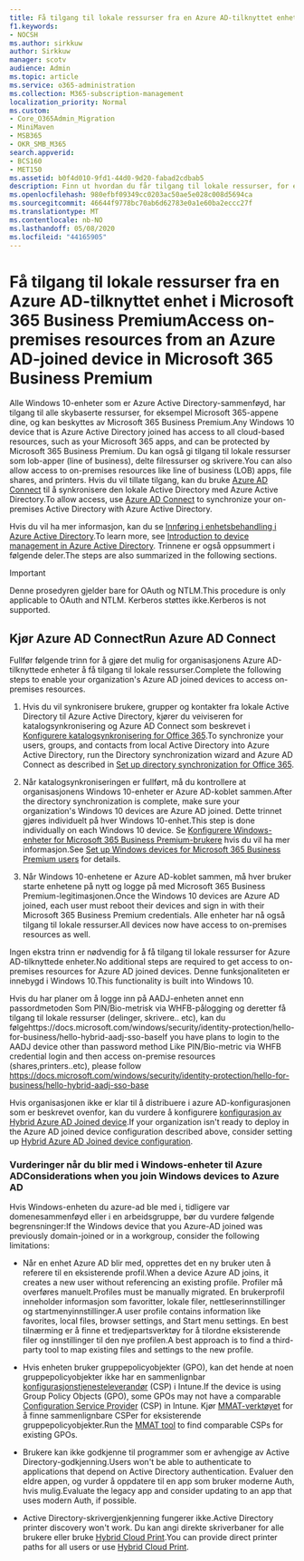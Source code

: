 ```yaml
---
title: Få tilgang til lokale ressurser fra en Azure AD-tilknyttet enhet i Microsoft 365 Business
f1.keywords:
- NOCSH
ms.author: sirkkuw
author: Sirkkuw
manager: scotv
audience: Admin
ms.topic: article
ms.service: o365-administration
ms.collection: M365-subscription-management
localization_priority: Normal
ms.custom:
- Core_O365Admin_Migration
- MiniMaven
- MSB365
- OKR_SMB_M365
search.appverid:
- BCS160
- MET150
ms.assetid: b0f4d010-9fd1-44d0-9d20-fabad2cdbab5
description: Finn ut hvordan du får tilgang til lokale ressurser, for eksempel linje med forretningsapper, delte filressurser og skrivere fra en Azure Active Directory-tilknyttet Windows 10-enhet.
ms.openlocfilehash: 980efbf09349cc0203ac50ae5e028c008d5694ca
ms.sourcegitcommit: 46644f9778bc70ab6d62783e0a1e60ba2eccc27f
ms.translationtype: MT
ms.contentlocale: nb-NO
ms.lasthandoff: 05/08/2020
ms.locfileid: "44165905"
---
```

# <a name="access-on-premises-resources-from-an-azure-ad-joined-device-in-microsoft-365-business-premium"></a><span data-ttu-id="1cfc1-103">Få tilgang til lokale ressurser fra en Azure AD-tilknyttet enhet i Microsoft 365 Business Premium</span><span class="sxs-lookup"><span data-stu-id="1cfc1-103">Access on-premises resources from an Azure AD-joined device in Microsoft 365 Business Premium</span></span>

<span data-ttu-id="1cfc1-104">Alle Windows 10-enheter som er Azure Active Directory-sammenføyd, har tilgang til alle skybaserte ressurser, for eksempel Microsoft 365-appene dine, og kan beskyttes av Microsoft 365 Business Premium.</span><span class="sxs-lookup"><span data-stu-id="1cfc1-104">Any Windows 10 device that is Azure Active Directory joined has access to all cloud-based resources, such as your Microsoft 365 apps, and can be protected by Microsoft 365 Business Premium.</span></span> <span data-ttu-id="1cfc1-105">Du kan også gi tilgang til lokale ressurser som lob-apper (line of business), delte filressurser og skrivere.</span><span class="sxs-lookup"><span data-stu-id="1cfc1-105">You can also allow access to on-premises resources like line of business (LOB) apps, file shares, and printers.</span></span> <span data-ttu-id="1cfc1-106">Hvis du vil tillate tilgang, kan du bruke [Azure AD Connect](https://docs.microsoft.com/azure/active-directory/connect/active-directory-aadconnect) til å synkronisere den lokale Active Directory med Azure Active Directory.</span><span class="sxs-lookup"><span data-stu-id="1cfc1-106">To allow access, use [Azure AD Connect](https://docs.microsoft.com/azure/active-directory/connect/active-directory-aadconnect) to synchronize your on-premises Active Directory with Azure Active Directory.</span></span> 

<span data-ttu-id="1cfc1-107">Hvis du vil ha mer informasjon, kan du se [Innføring i enhetsbehandling i Azure Active Directory](https://docs.microsoft.com/azure/active-directory/device-management-introduction).</span><span class="sxs-lookup"><span data-stu-id="1cfc1-107">To learn more, see [Introduction to device management in Azure Active Directory](https://docs.microsoft.com/azure/active-directory/device-management-introduction).</span></span>
<span data-ttu-id="1cfc1-108">Trinnene er også oppsummert i følgende deler.</span><span class="sxs-lookup"><span data-stu-id="1cfc1-108">The steps are also summarized in the following sections.</span></span>

> [!IMPORTANT]
> <span data-ttu-id="1cfc1-109">Denne prosedyren gjelder bare for OAuth og NTLM.</span><span class="sxs-lookup"><span data-stu-id="1cfc1-109">This procedure is only applicable to OAuth and NTLM.</span></span> <span data-ttu-id="1cfc1-110">Kerberos støttes ikke.</span><span class="sxs-lookup"><span data-stu-id="1cfc1-110">Kerberos is not supported.</span></span>
 
## <a name="run-azure-ad-connect"></a><span data-ttu-id="1cfc1-111">Kjør Azure AD Connect</span><span class="sxs-lookup"><span data-stu-id="1cfc1-111">Run Azure AD Connect</span></span>

<span data-ttu-id="1cfc1-112">Fullfør følgende trinn for å gjøre det mulig for organisasjonens Azure AD-tilknyttede enheter å få tilgang til lokale ressurser.</span><span class="sxs-lookup"><span data-stu-id="1cfc1-112">Complete the following steps to enable your organization's Azure AD joined devices to access on-premises resources.</span></span>
  
1. <span data-ttu-id="1cfc1-113">Hvis du vil synkronisere brukere, grupper og kontakter fra lokale Active Directory til Azure Active Directory, kjører du veiviseren for katalogsynkronisering og Azure AD Connect som beskrevet i [Konfigurere katalogsynkronisering for Office 365](https://docs.microsoft.com/office365/enterprise/set-up-directory-synchronization).</span><span class="sxs-lookup"><span data-stu-id="1cfc1-113">To synchronize your users, groups, and contacts from local Active Directory into Azure Active Directory, run the Directory synchronization wizard and Azure AD Connect as described in [Set up directory synchronization for Office 365](https://docs.microsoft.com/office365/enterprise/set-up-directory-synchronization).</span></span>
    
2. <span data-ttu-id="1cfc1-114">Når katalogsynkroniseringen er fullført, må du kontrollere at organisasjonens Windows 10-enheter er Azure AD-koblet sammen.</span><span class="sxs-lookup"><span data-stu-id="1cfc1-114">After the directory synchronization is complete, make sure your organization's Windows 10 devices are Azure AD joined.</span></span> <span data-ttu-id="1cfc1-115">Dette trinnet gjøres individuelt på hver Windows 10-enhet.</span><span class="sxs-lookup"><span data-stu-id="1cfc1-115">This step is done individually on each Windows 10 device.</span></span> <span data-ttu-id="1cfc1-116">Se [Konfigurere Windows-enheter for Microsoft 365 Business Premium-brukere](set-up-windows-devices.md) hvis du vil ha mer informasjon.</span><span class="sxs-lookup"><span data-stu-id="1cfc1-116">See [Set up Windows devices for Microsoft 365 Business Premium users](set-up-windows-devices.md) for details.</span></span> 
    
3. <span data-ttu-id="1cfc1-117">Når Windows 10-enhetene er Azure AD-koblet sammen, må hver bruker starte enhetene på nytt og logge på med Microsoft 365 Business Premium-legitimasjonen.</span><span class="sxs-lookup"><span data-stu-id="1cfc1-117">Once the Windows 10 devices are Azure AD joined, each user must reboot their devices and sign in with their Microsoft 365 Business Premium credentials.</span></span> <span data-ttu-id="1cfc1-118">Alle enheter har nå også tilgang til lokale ressurser.</span><span class="sxs-lookup"><span data-stu-id="1cfc1-118">All devices now have access to on-premises resources as well.</span></span>
    
<span data-ttu-id="1cfc1-119">Ingen ekstra trinn er nødvendig for å få tilgang til lokale ressurser for Azure AD-tilknyttede enheter.</span><span class="sxs-lookup"><span data-stu-id="1cfc1-119">No additional steps are required to get access to on-premises resources for Azure AD joined devices.</span></span> <span data-ttu-id="1cfc1-120">Denne funksjonaliteten er innebygd i Windows 10.</span><span class="sxs-lookup"><span data-stu-id="1cfc1-120">This functionality is built into Windows 10.</span></span> 

<span data-ttu-id="1cfc1-121">Hvis du har planer om å logge inn på AADJ-enheten annet enn passordmetoden Som PIN/Bio-metrisk via WHFB-pålogging og deretter få tilgang til lokale ressurser (delinger, skrivere.. etc), kan du følgehttps://docs.microsoft.com/windows/security/identity-protection/hello-for-business/hello-hybrid-aadj-sso-base</span><span class="sxs-lookup"><span data-stu-id="1cfc1-121">If you have plans to login to the AADJ device other than password method Like PIN/Bio-metric via WHFB credential login and then access on-premise resources (shares,printers..etc), please follow https://docs.microsoft.com/windows/security/identity-protection/hello-for-business/hello-hybrid-aadj-sso-base</span></span>
  
<span data-ttu-id="1cfc1-122">Hvis organisasjonen ikke er klar til å distribuere i azure AD-konfigurasjonen som er beskrevet ovenfor, kan du vurdere å konfigurere [konfigurasjon av Hybrid Azure AD Joined device](manage-windows-devices.md).</span><span class="sxs-lookup"><span data-stu-id="1cfc1-122">If your organization isn't ready to deploy in the Azure AD joined device configuration described above, consider setting up [Hybrid Azure AD Joined device configuration](manage-windows-devices.md).</span></span>
  
### <a name="considerations-when-you-join-windows-devices-to-azure-ad"></a><span data-ttu-id="1cfc1-123">Vurderinger når du blir med i Windows-enheter til Azure AD</span><span class="sxs-lookup"><span data-stu-id="1cfc1-123">Considerations when you join Windows devices to Azure AD</span></span>

<span data-ttu-id="1cfc1-124">Hvis Windows-enheten du azure-ad ble med i, tidligere var domenesammenføyd eller i en arbeidsgruppe, bør du vurdere følgende begrensninger:</span><span class="sxs-lookup"><span data-stu-id="1cfc1-124">If the Windows device that you Azure-AD joined was previously domain-joined or in a workgroup, consider the following limitations:</span></span>
  
- <span data-ttu-id="1cfc1-125">Når en enhet Azure AD blir med, opprettes det en ny bruker uten å referere til en eksisterende profil.</span><span class="sxs-lookup"><span data-stu-id="1cfc1-125">When a device Azure AD joins, it creates a new user without referencing an existing profile.</span></span> <span data-ttu-id="1cfc1-126">Profiler må overføres manuelt.</span><span class="sxs-lookup"><span data-stu-id="1cfc1-126">Profiles must be manually migrated.</span></span> <span data-ttu-id="1cfc1-127">En brukerprofil inneholder informasjon som favoritter, lokale filer, nettleserinnstillinger og startmenyinnstillinger.</span><span class="sxs-lookup"><span data-stu-id="1cfc1-127">A user profile contains information like favorites, local files, browser settings, and Start menu settings.</span></span> <span data-ttu-id="1cfc1-128">En best tilnærming er å finne et tredjepartsverktøy for å tilordne eksisterende filer og innstillinger til den nye profilen.</span><span class="sxs-lookup"><span data-stu-id="1cfc1-128">A best approach is to find a third-party tool to map existing files and settings to the new profile.</span></span>

- <span data-ttu-id="1cfc1-129">Hvis enheten bruker gruppepolicyobjekter (GPO), kan det hende at noen gruppepolicyobjekter ikke har en sammenlignbar [konfigurasjonstjenesteleverandør](https://docs.microsoft.com/windows/configuration/provisioning-packages/how-it-pros-can-use-configuration-service-providers) (CSP) i Intune.</span><span class="sxs-lookup"><span data-stu-id="1cfc1-129">If the device is using Group Policy Objects (GPO), some GPOs may not have a comparable [Configuration Service Provider](https://docs.microsoft.com/windows/configuration/provisioning-packages/how-it-pros-can-use-configuration-service-providers) (CSP) in Intune.</span></span> <span data-ttu-id="1cfc1-130">Kjør [MMAT-verktøyet](https://www.microsoft.com/download/details.aspx?id=45520) for å finne sammenlignbare CSPer for eksisterende gruppepolicyobjekter.</span><span class="sxs-lookup"><span data-stu-id="1cfc1-130">Run the [MMAT tool](https://www.microsoft.com/download/details.aspx?id=45520) to find comparable CSPs for existing GPOs.</span></span>

- <span data-ttu-id="1cfc1-131">Brukere kan ikke godkjenne til programmer som er avhengige av Active Directory-godkjenning.</span><span class="sxs-lookup"><span data-stu-id="1cfc1-131">Users won't be able to authenticate to applications that depend on Active Directory authentication.</span></span> <span data-ttu-id="1cfc1-132">Evaluer den eldre appen, og vurder å oppdatere til en app som bruker moderne Auth, hvis mulig.</span><span class="sxs-lookup"><span data-stu-id="1cfc1-132">Evaluate the legacy app and consider updating to an app that uses modern Auth, if possible.</span></span>

- <span data-ttu-id="1cfc1-133">Active Directory-skrivergjenkjenning fungerer ikke.</span><span class="sxs-lookup"><span data-stu-id="1cfc1-133">Active Directory printer discovery won't work.</span></span> <span data-ttu-id="1cfc1-134">Du kan angi direkte skriverbaner for alle brukere eller bruke [Hybrid Cloud Print](https://docs.microsoft.com/windows-server/administration/hybrid-cloud-print/hybrid-cloud-print-deploy).</span><span class="sxs-lookup"><span data-stu-id="1cfc1-134">You can provide direct printer paths for all users or use [Hybrid Cloud Print](https://docs.microsoft.com/windows-server/administration/hybrid-cloud-print/hybrid-cloud-print-deploy).</span></span>
